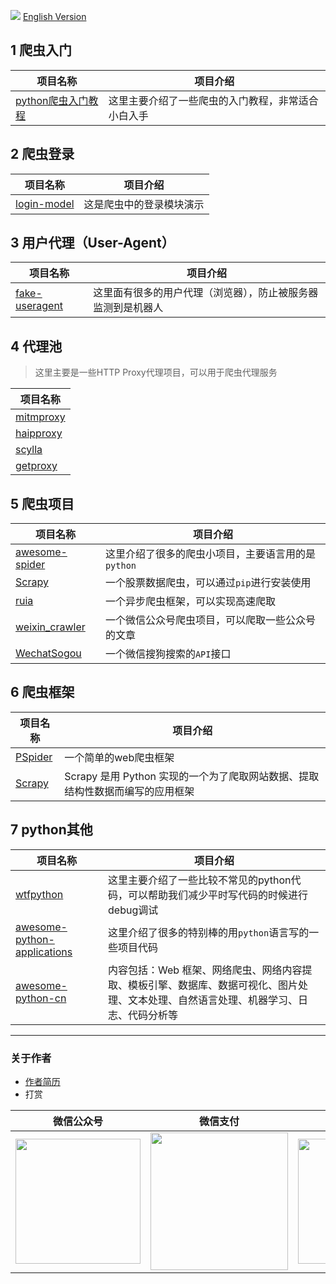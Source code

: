 ![](https://cdn.jsdelivr.net/gh/crazyjums/MarkdownPic@master/spider-summary/10019092.jpg)
[English Version](https://github.com/crazyjums/spider-project-summary/blob/master/REDEME.en.MD)   
## 1 爬虫入门
|     项目名称          |             项目介绍                |
| -------------------- | ----------------------------------- |
| [python爬虫入门教程](https://github.com/lining0806/PythonSpiderNotes)| 这里主要介绍了一些爬虫的入门教程，非常适合小白入手 |
## 2 爬虫登录
|     项目名称          |             项目介绍                |
| -------------------- | ----------------------------------- |
| [login-model](https://github.com/crazyjums/awesome-python-login-model)| 这是爬虫中的登录模块演示 |
## 3 用户代理（User-Agent）
|     项目名称          |             项目介绍                |
| -------------------- | ----------------------------------- |
| [fake-useragent](https://github.com/crazyjums/fake-useragent)| 这里面有很多的用户代理（浏览器），防止被服务器监测到是机器人 |

## 4 代理池
>这里主要是一些HTTP Proxy代理项目，可以用于爬虫代理服务

|     项目名称          | 
| -------------------- | 
| [mitmproxy](https://github.com/crazyjums/mitmproxy)|  
| [haipproxy](https://github.com/crazyjums/haipproxy)     |
|[scylla](https://github.com/crazyjums/scylla) | 
|[getproxy](https://github.com/crazyjums/getproxy)| 



## 5 爬虫项目
|     项目名称          |             项目介绍                |
| -------------------- | ----------------------------------- |
| [awesome-spider](https://github.com/facert/awesome-spider)  | 这里介绍了很多的爬虫小项目，主要语言用的是`python` |
| [Scrapy](https://github.com/scrapy/scrapy)     | 一个股票数据爬虫，可以通过`pip`进行安装使用 |
| [ruia](https://github.com/crazyjums/ruia)     | 一个异步爬虫框架，可以实现高速爬取 |
| [weixin_crawler](https://github.com/crazyjums/weixin_crawler)     | 一个微信公众号爬虫项目，可以爬取一些公众号的文章 |
| [WechatSogou](https://github.com/crazyjums/WechatSogou)| 一个微信搜狗搜索的`API`接口 |


## 6 爬虫框架
|     项目名称          |             项目介绍                |
| -------------------- | ----------------------------------- |
| [PSpider](https://github.com/xianhu/PSpider) | 一个简单的web爬虫框架 |
| [Scrapy](https://github.com/scrapy/scrapy)     |Scrapy 是用 Python 实现的一个为了爬取网站数据、提取结构性数据而编写的应用框架 |

## 7 python其他
|     项目名称          |             项目介绍                |
| ----------------- | ------------------------------- |
| [wtfpython](https://github.com/crazyjums/wtfpython) | 这里主要介绍了一些比较不常见的python代码，可以帮助我们减少平时写代码的时候进行debug调试 |
| [awesome-python-applications](https://github.com/crazyjums/awesome-python-applications)     | 这里介绍了很多的特别棒的用`python`语言写的一些项目代码          |
|[awesome-python-cn](https://github.com/crazyjums/awesome-python-cn)|内容包括：Web 框架、网络爬虫、网络内容提取、模板引擎、数据库、数据可视化、图片处理、文本处理、自然语言处理、机器学习、日志、代码分析等|




---
### 关于作者
- [作者简历](https://jums.club/about)   
- 打赏

|  微信公众号   | 微信支付  |  支付宝支付 |
|--------------|----------|-------------|  
| <img src="https://cdn.jsdelivr.net/gh/crazyjums/crazyjums.github.io@master/images/wechataccount.jpg" width="200px" height="200px"/>  | <img src="https://cdn.jsdelivr.net/gh/crazyjums/crazyjums.github.io@master/images/wechatpay.jpg" width="220px" height="220px"/> | <img src="https://cdn.jsdelivr.net/gh/crazyjums/crazyjums.github.io@master/images/alipay.jpg" width="200px" height="200px"/>|
